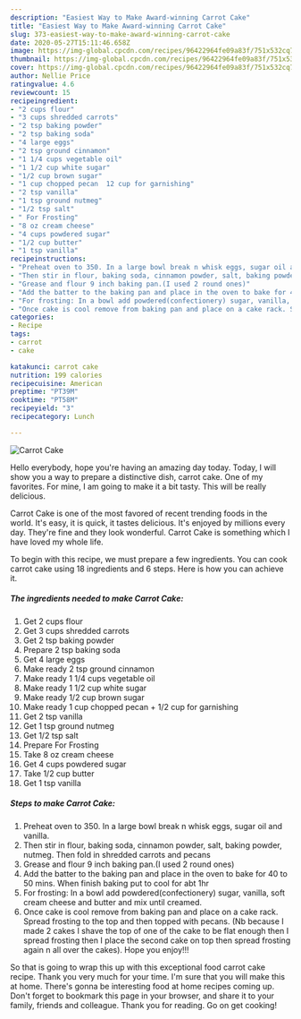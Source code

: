 ```yaml
---
description: "Easiest Way to Make Award-winning Carrot Cake"
title: "Easiest Way to Make Award-winning Carrot Cake"
slug: 373-easiest-way-to-make-award-winning-carrot-cake
date: 2020-05-27T15:11:46.658Z
image: https://img-global.cpcdn.com/recipes/96422964fe09a83f/751x532cq70/carrot-cake-recipe-main-photo.jpg
thumbnail: https://img-global.cpcdn.com/recipes/96422964fe09a83f/751x532cq70/carrot-cake-recipe-main-photo.jpg
cover: https://img-global.cpcdn.com/recipes/96422964fe09a83f/751x532cq70/carrot-cake-recipe-main-photo.jpg
author: Nellie Price
ratingvalue: 4.6
reviewcount: 15
recipeingredient:
- "2 cups flour"
- "3 cups shredded carrots"
- "2 tsp baking powder"
- "2 tsp baking soda"
- "4 large eggs"
- "2 tsp ground cinnamon"
- "1 1/4 cups vegetable oil"
- "1 1/2 cup white sugar"
- "1/2 cup brown sugar"
- "1 cup chopped pecan  12 cup for garnishing"
- "2 tsp vanilla"
- "1 tsp ground nutmeg"
- "1/2 tsp salt"
- " For Frosting"
- "8 oz cream cheese"
- "4 cups powdered sugar"
- "1/2 cup butter"
- "1 tsp vanilla"
recipeinstructions:
- "Preheat oven to 350. In a large bowl break n whisk eggs, sugar oil and vanilla."
- "Then stir in flour, baking soda, cinnamon powder, salt, baking powder, nutmeg. Then fold in shredded carrots and pecans"
- "Grease and flour 9 inch baking pan.(I used 2 round ones)"
- "Add the batter to the baking pan and place in the oven to bake for 40 to 50 mins. When finish baking put to cool for abt 1hr"
- "For frosting: In a bowl add powdered(confectionery) sugar, vanilla, soft cream cheese and butter and mix until creamed."
- "Once cake is cool remove from baking pan and place on a cake rack. Spread frosting to the top and then topped with pecans. (Nb because I made 2 cakes I shave the top of one of the cake to be flat enough then I spread frosting then I place the second cake on top then spread frosting again n all over the cakes). Hope you enjoy!!!"
categories:
- Recipe
tags:
- carrot
- cake

katakunci: carrot cake 
nutrition: 199 calories
recipecuisine: American
preptime: "PT39M"
cooktime: "PT58M"
recipeyield: "3"
recipecategory: Lunch

---
```



![Carrot Cake](https://img-global.cpcdn.com/recipes/96422964fe09a83f/751x532cq70/carrot-cake-recipe-main-photo.jpg)

Hello everybody, hope you're having an amazing day today. Today, I will show you a way to prepare a distinctive dish, carrot cake. One of my favorites. For mine, I am going to make it a bit tasty. This will be really delicious.

Carrot Cake is one of the most favored of recent trending foods in the world. It's easy, it is quick, it tastes delicious. It's enjoyed by millions every day. They're fine and they look wonderful. Carrot Cake is something which I have loved my whole life.




To begin with this recipe, we must prepare a few ingredients. You can cook carrot cake using 18 ingredients and 6 steps. Here is how you can achieve it.

<!--inarticleads1-->

##### The ingredients needed to make Carrot Cake:

1. Get 2 cups flour
1. Get 3 cups shredded carrots
1. Get 2 tsp baking powder
1. Prepare 2 tsp baking soda
1. Get 4 large eggs
1. Make ready 2 tsp ground cinnamon
1. Make ready 1 1/4 cups vegetable oil
1. Make ready 1 1/2 cup white sugar
1. Make ready 1/2 cup brown sugar
1. Make ready 1 cup chopped pecan + 1/2 cup for garnishing
1. Get 2 tsp vanilla
1. Get 1 tsp ground nutmeg
1. Get 1/2 tsp salt
1. Prepare  For Frosting
1. Take 8 oz cream cheese
1. Get 4 cups powdered sugar
1. Take 1/2 cup butter
1. Get 1 tsp vanilla




<!--inarticleads2-->

##### Steps to make Carrot Cake:

1. Preheat oven to 350. In a large bowl break n whisk eggs, sugar oil and vanilla.
1. Then stir in flour, baking soda, cinnamon powder, salt, baking powder, nutmeg. Then fold in shredded carrots and pecans
1. Grease and flour 9 inch baking pan.(I used 2 round ones)
1. Add the batter to the baking pan and place in the oven to bake for 40 to 50 mins. When finish baking put to cool for abt 1hr
1. For frosting: In a bowl add powdered(confectionery) sugar, vanilla, soft cream cheese and butter and mix until creamed.
1. Once cake is cool remove from baking pan and place on a cake rack. Spread frosting to the top and then topped with pecans. (Nb because I made 2 cakes I shave the top of one of the cake to be flat enough then I spread frosting then I place the second cake on top then spread frosting again n all over the cakes). Hope you enjoy!!!




So that is going to wrap this up with this exceptional food carrot cake recipe. Thank you very much for your time. I'm sure that you will make this at home. There's gonna be interesting food at home recipes coming up. Don't forget to bookmark this page in your browser, and share it to your family, friends and colleague. Thank you for reading. Go on get cooking!
